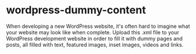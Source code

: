 # wordpress-dummy-content
When developing a new WordPress website, it's often hard to imagine what your website may look like when complete. Upload this .xml file to  your WordPress development website in order to fill it with dummy pages and posts, all filled with text, featured images, inset images, videos and links.
